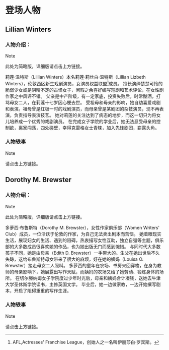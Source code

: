 # 登场人物
## Lillian Winters
### 人物介绍：
>[!NOTE]
>此处为简略版，详细版请点击上方链接。

莉莲·温特斯（Lillian Winters）本名莉莲·莉丝白·温特斯（Lillian Lizbeth Winters），伦敦西区新生戏剧演员，女演员权益联盟[^1]成员。
擅长演绎楚楚可怜的脆弱少女或是阴晴不定的古怪女子，闲暇之余喜好编写短剧和艺术评论，在女性剧作家之中风评不错。
父亲是中产阶级，有一定家底，投资失败后，时常酗酒，打骂母女二人，在莉莲十七岁因心梗去世。
受祖母和母亲的影响，她自幼喜爱戏剧和表演。祖母曾是红极一时的戏剧演员，而母亲曾是某剧团的杂技演员，现不再表演，负责指导表演技艺。
她对莉莲的关注达到了病态的地步，而这一切只为将女儿培养成一个优秀的戏剧演员。
在完成女子学院的学业后，她无法忍受母亲的控制欲，离家闯荡，四处碰壁，幸得克雷格女士青睐，加入先锋剧团，崭露头角。
### 人物轶事
>[!NOTE]
>请点击上方链接。

## Dorothy M. Brewster
### 人物介绍：
>[!NOTE]
>此处为简略版，详细版请点击上方链接。

多萝西·布鲁斯特（Dorothy M. Brewster），女性作家俱乐部（Women Writers' Club）成员，一位活跃于伦敦的作家，为自己无法卖出剧本而苦恼。
她着眼现实生活，展现妇女的生活、遇到的阻碍，热衷描写女性互助，独立自强等主题，俱乐部的大多数成员很喜欢她的作品，也为她出版无门而感到惋惜。
与同时代大多数孩子不同，她是由母亲（Edith D. Brewster）一手带大的。生父在她出世后不久失踪，这给布鲁斯特母女带来了很大的麻烦，好在她的姨妈（Louisa O. Brewster）接走母女二人照料。
多萝西的童年在农场、书房来回穿梭，在身为教师的母亲影响下，她展露出写作天赋，而姨妈的农场又给了她劳动、锻炼身体的场所。
在切尔滕纳姆女子学院度过少年时光后，母亲和姨妈合计凑钱，送她去牛津大学圣休斯学院读书，主修英国文学。
毕业后，她一边做家教，一边开始撰写剧本，开启了阻碍重重的写作生涯。
### 人物轶事
>[!NOTE]
>请点击上方链接。

[^1]: AFL,Actresses' Franchise League，创始人之一名叫伊丽莎白·罗宾斯。